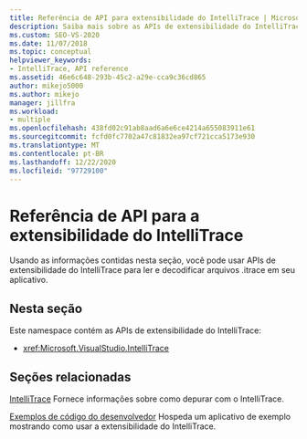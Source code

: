```yaml
---
title: Referência de API para extensibilidade do IntelliTrace | Microsoft Docs
description: Saiba mais sobre as APIs de extensibilidade do IntelliTrace no Visual Studio, que você pode usar para ler e decodificar arquivos. itrace em seus aplicativos.
ms.custom: SEO-VS-2020
ms.date: 11/07/2018
ms.topic: conceptual
helpviewer_keywords:
- IntelliTrace, API reference
ms.assetid: 46e6c648-293b-45c2-a29e-cca9c36cd865
author: mikejo5000
ms.author: mikejo
manager: jillfra
ms.workload:
- multiple
ms.openlocfilehash: 438fd02c91ab8aad6a6e6ce4214a655083911e61
ms.sourcegitcommit: fcfd0fc7702a47c81832ea97cf721cca5173e930
ms.translationtype: MT
ms.contentlocale: pt-BR
ms.lasthandoff: 12/22/2020
ms.locfileid: "97729100"
---
```

# <a name="api-reference-for-intellitrace-extensibility"></a>Referência de API para a extensibilidade do IntelliTrace

Usando as informações contidas nesta seção, você pode usar APIs de extensibilidade do IntelliTrace para ler e decodificar arquivos .itrace em seu aplicativo.

## <a name="in-this-section"></a>Nesta seção

Este namespace contém as APIs de extensibilidade do IntelliTrace:

- <xref:Microsoft.VisualStudio.IntelliTrace>

## <a name="related-sections"></a>Seções relacionadas

[IntelliTrace](../debugger/intellitrace.md) Fornece informações sobre como depurar com o IntelliTrace.

[Exemplos de código do desenvolvedor](https://code.msdn.microsoft.com/) Hospeda um aplicativo de exemplo mostrando como usar a extensibilidade do IntelliTrace.
